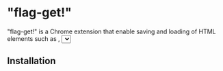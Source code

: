# "flag-get!"

"flag-get!" is a Chrome extension that enable saving and loading of HTML elements such as <text>, <select> & <radio>. The extension is developed based on Chrome Extension Manifest V3.

## Installation


